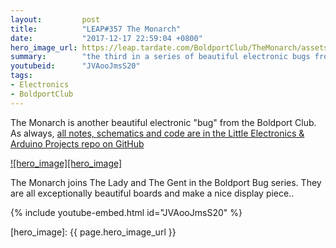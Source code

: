 ```yaml
---
layout:         post
title:          "LEAP#357 The Monarch"
date:           "2017-12-17 22:59:04 +0800"
hero_image_url: https://leap.tardate.com/BoldportClub/TheMonarch/assets/TheMonarch_build.jpg
summary:        "the third in a series of beautiful electronic bugs from the Boldport Club, Project #18 October 2017"
youtubeid:      "JVAooJmsS20"
tags:
- Electronics
- BoldportClub
---
```


The Monarch is another beautiful electronic "bug" from the Boldport Club.
As always, [all notes, schematics and code are in the Little Electronics & Arduino Projects repo on GitHub][project]

[![hero_image][hero_image]][project]

The Monarch joins The Lady and The Gent in the Boldport Bug series.
They are all exceptionally beautiful boards and make a nice display piece..

{% include youtube-embed.html id="JVAooJmsS20" %}

[leap]: https://leap.tardate.com
[project]: https://github.com/tardate/LittleArduinoProjects/tree/master/BoldportClub/TheMonarch
[hero_image]: {{ page.hero_image_url }}
